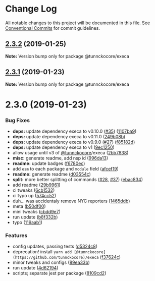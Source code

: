 # Change Log

All notable changes to this project will be documented in this file.
See [Conventional Commits](https://conventionalcommits.org) for commit guidelines.

## [2.3.2](https://github.com/tunnckoCore/monorepo/compare/@tunnckocore/execa@2.3.1...@tunnckocore/execa@2.3.2) (2019-01-25)

**Note:** Version bump only for package @tunnckocore/execa





## [2.3.1](https://github.com/tunnckoCore/monorepo/compare/@tunnckocore/execa@2.3.0...@tunnckocore/execa@2.3.1) (2019-01-23)

**Note:** Version bump only for package @tunnckocore/execa

# 2.3.0 (2019-01-23)

### Bug Fixes

- **deps:** update dependency execa to v0.10.0 ([#35](https://github.com/tunnckoCore/monorepo/issues/35)) ([1107ba9](https://github.com/tunnckoCore/monorepo/commit/1107ba9))
- **deps:** update dependency execa to v0.11.0 ([249b08b](https://github.com/tunnckoCore/monorepo/commit/249b08b))
- **deps:** update dependency execa to v0.9.0 ([#27](https://github.com/tunnckoCore/monorepo/issues/27)) ([f85182d](https://github.com/tunnckoCore/monorepo/commit/f85182d))
- **deps:** update dependency execa to v1 ([9ec1250](https://github.com/tunnckoCore/monorepo/commit/9ec1250))
- allow usage until v3 of [@tunnckocore](https://github.com/tunnckocore)/execa ([2bb7838](https://github.com/tunnckoCore/monorepo/commit/2bb7838))
- **misc:** generate readme, add nsp id ([996da13](https://github.com/tunnckoCore/monorepo/commit/996da13))
- **readme:** update badges ([f6780ec](https://github.com/tunnckoCore/monorepo/commit/f6780ec))
- add `esm` to each package and `module` field ([afcef19](https://github.com/tunnckoCore/monorepo/commit/afcef19))
- **readme:** generate readme ([d03554c](https://github.com/tunnckoCore/monorepo/commit/d03554c))
- **split:** more better splitting of commands ([#28](https://github.com/tunnckoCore/monorepo/issues/28), [#37](https://github.com/tunnckoCore/monorepo/issues/37)) ([ebac834](https://github.com/tunnckoCore/monorepo/commit/ebac834))
- add readme ([29b9961](https://github.com/tunnckoCore/monorepo/commit/29b9961))
- ci tweaks ([6cb1532](https://github.com/tunnckoCore/monorepo/commit/6cb1532))
- ci typo up ([574cc52](https://github.com/tunnckoCore/monorepo/commit/574cc52))
- duh... was accidentaly remove NYC reporters ([1465ddb](https://github.com/tunnckoCore/monorepo/commit/1465ddb))
- meta ([b50df00](https://github.com/tunnckoCore/monorepo/commit/b50df00))
- mini tweaks ([cbdd9e7](https://github.com/tunnckoCore/monorepo/commit/cbdd9e7))
- run update ([b8f332b](https://github.com/tunnckoCore/monorepo/commit/b8f332b))
- typo ([119aab1](https://github.com/tunnckoCore/monorepo/commit/119aab1))

### Features

- config updates, passing tests ([d5324c8](https://github.com/tunnckoCore/monorepo/commit/d5324c8))
- deprecation! install `yarn add [@tunnckocore](https://github.com/tunnckocore)/execa` ([f37624c](https://github.com/tunnckoCore/monorepo/commit/f37624c))
- minor tweaks and configs ([89ea33b](https://github.com/tunnckoCore/monorepo/commit/89ea33b))
- run update ([4d62194](https://github.com/tunnckoCore/monorepo/commit/4d62194))
- scripts; separate jest per package ([8109cd2](https://github.com/tunnckoCore/monorepo/commit/8109cd2))

